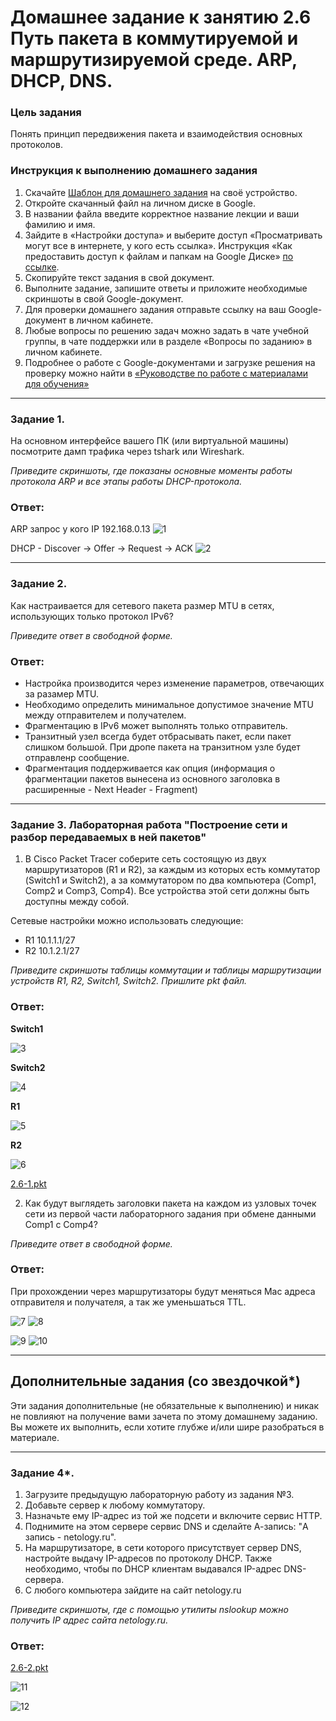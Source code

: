 # Домашнее задание к занятию 2.6 Путь пакета в коммутируемой и маршрутизируемой среде. ARP, DHCP, DNS.

### Цель задания

Понять принцип передвижения пакета и взаимодействия основных протоколов.

### Инструкция к выполнению домашнего задания

1. Скачайте [Шаблон для домашнего задания](https://u.netology.ru/backend/uploads/lms/content_assets/file/281/%D0%A1%D0%94%D0%95%D0%9B%D0%90%D0%99%D0%A2%D0%95_%D0%9A%D0%9E%D0%9F%D0%98%D0%AE_-_%D0%A8%D0%B0%D0%B1%D0%BB%D0%BE%D0%BD_%D0%B4%D0%BB%D1%8F_%D0%B4%D0%BE%D0%BC%D0%B0%D1%88%D0%BD%D0%B5%D0%B3%D0%BE_%D0%B7%D0%B0%D0%B4%D0%B0%D0%BD%D0%B8%D1%8F_1.1._%D0%9D%D0%B0%D0%B7%D0%B2%D0%B0%D0%BD%D0%B8%D0%B5_%D0%BB%D0%B5%D0%BA%D1%86%D0%B8%D0%B8_-_%D0%A4%D0%B0%D0%BC%D0%B8%D0%BB%D0%B8%D1%8F_%D0%98%D0%BC%D1%8F.docx) на своё устройство.
2. Откройте скачанный файл на личном диске в Google.
3. В названии файла введите корректное название лекции и ваши фамилию и имя.
4. Зайдите в «Настройки доступа» и выберите доступ «Просматривать могут все в интернете, у кого есть ссылка». Инструкция «Как предоставить доступ к файлам и папкам на Google Диске» [по ссылке](https://support.google.com/docs/answer/2494822?hl=ru&co=GENIE.Platform%3DDesktop).
5. Скопируйте текст задания в свой документ.
6. Выполните задание, запишите ответы и приложите необходимые скриншоты в свой Google-документ.
7. Для проверки домашнего задания отправьте ссылку на ваш Google-документ в личном кабинете.
8. Любые вопросы по решению задач можно задать в чате учебной группы, в чате поддержки или в разделе «Вопросы по заданию» в личном кабинете.
9. Подробнее о работе с Google-документами и загрузке решения на проверку можно найти в [«Руководстве по работе с материалами для обучения»](https://l.netology.ru/instruktsiya-po-materialami-dlya-obucheniya)

---

### Задание 1.

На основном интерфейсе вашего ПК (или виртуальной машины) посмотрите дамп трафика через tshark или Wireshark.

*Приведите скриншоты, где показаны основные моменты работы протокола ARP и все этапы работы DHCP-протокола.*

### Ответ:

ARP запрос у кого IP 192.168.0.13
![1](https://github.com/joos-ntw/rutsw-homeworks/blob/main/workshop/26arp1.png)

DHCP - Discover -> Offer -> Request -> ACK
![2](https://github.com/joos-ntw/rutsw-homeworks/blob/main/workshop/26dhcp2.png)

---

### Задание 2.

Как настраивается для сетевого пакета размер MTU в сетях, использующих только протокол IPv6?

*Приведите ответ в свободной форме.*

### Ответ:
- Настройка производится через изменение параметров, отвечающих за разамер MTU.
- Необходимо определить минимальное допустимое значение MTU между отправителем и получателем.
- Фрагментацию в IPv6 может выполнять только отправитель.
- Транзитный узел всегда будет отбрасывать пакет, если пакет слишком большой. При дропе пакета на транзитном узле будет отправленр сообщение.
- Фрагментация поддерживается как опция (информация о фрагментации пакетов вынесена из основного заголовка в расширенные - Next Header - Fragment)

---

### Задание 3. Лабораторная работа "Построение сети и разбор передаваемых в ней пакетов"

1. В Cisco Packet Tracer соберите сеть состоящую из двух маршрутизаторов (R1 и R2), за каждым из которых есть коммутатор (Switch1 и Switch2), а за коммутатором по два компьютера (Comp1, Comp2 и Comp3, Comp4). Все устройства этой сети должны быть доступны между собой.

Сетевые настройки можно использовать следующие:

  - R1 10.1.1.1/27
  - R2 10.1.2.1/27

  *Приведите скриншоты таблицы коммутации и таблицы маршрутизации устройств R1, R2, Switch1, Switch2.
   Пришлите pkt файл.*

### Ответ:
**Switch1**

![3](https://github.com/joos-ntw/rutsw-homeworks/blob/main/workshop/26-1.png)

**Switch2**

![4](https://github.com/joos-ntw/rutsw-homeworks/blob/main/workshop/26-2.png)

**R1**

![5](https://github.com/joos-ntw/rutsw-homeworks/blob/main/workshop/26-3.png)

**R2**

![6](https://github.com/joos-ntw/rutsw-homeworks/blob/main/workshop/26-4.png)

[2.6-1.pkt](https://github.com/joos-ntw/rutsw-homeworks/blob/main/workshop/26-1.pkt)

2. Как будут выглядеть заголовки пакета на каждом из узловых точек сети из первой части лабораторного задания при обмене данными Comp1 с Comp4? 

  *Приведите ответ в свободной форме.*
### Ответ:
При прохождении через маршрутизаторы будут меняться Mac адреса отправителя и получателя, а так же уменьшаться TTL.

![7](https://github.com/joos-ntw/rutsw-homeworks/blob/main/workshop/261.png)
![8](https://github.com/joos-ntw/rutsw-homeworks/blob/main/workshop/262.png)

![9](https://github.com/joos-ntw/rutsw-homeworks/blob/main/workshop/263.png)
![10](https://github.com/joos-ntw/rutsw-homeworks/blob/main/workshop/264.png)

---

## Дополнительные задания (со звездочкой*)

Эти задания дополнительные (не обязательные к выполнению) и никак не повлияют на получение вами зачета по этому домашнему заданию. Вы можете их выполнить, если хотите глубже и/или шире разобраться в материале.

---

### Задание 4*.

1. Загрузите предыдущую лабораторную работу  из  задания №3.
2. Добавьте сервер к любому коммутатору.
3. Назначьте ему IP-адрес из той же подсети и включите сервис HTTP.
4. Поднимите на этом сервере сервис DNS и сделайте А-запись: "A запись - netology.ru".
5. На маршрутизаторе, в сети которого присутствует сервер DNS, настройте выдачу IP-адресов по протоколу DHCP. Также необходимо, чтобы по DHCP клиентам выдавался IP-адрес DNS-сервера.
6. С любого компьютера зайдите на сайт netology.ru

*Приведите скриншоты, где с помощью утилиты nslookup можно получить IP адрес сайта netology.ru.*

### Ответ:

[2.6-2.pkt](https://github.com/joos-ntw/rutsw-homeworks/blob/main/workshop/26-2.pkt)

![11](https://github.com/joos-ntw/rutsw-homeworks/blob/main/workshop/265.png)

![12](https://github.com/joos-ntw/rutsw-homeworks/blob/main/workshop/266.png)
